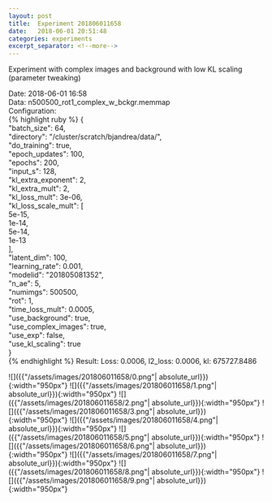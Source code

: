 ```yaml
---
layout: post
title:  Experiment 201806011658
date:   2018-06-01 20:51:48
categories: experiments
excerpt_separator: <!--more-->
---
```

Experiment with complex images and background with low KL scaling (parameter tweaking)  

 <!--more-->
Date: 2018-06-01 16:58  
Data: n500500_rot1_complex_w_bckgr.memmap  
Configuration:   
{% highlight ruby %}
{  
    "batch_size": 64,   
    "directory": "/cluster/scratch/bjandrea/data/",   
    "do_training": true,   
    "epoch_updates": 100,   
    "epochs": 200,   
    "input_s": 128,   
    "kl_extra_exponent": 2,   
    "kl_extra_mult": 2,   
    "kl_loss_mult": 3e-06,   
    "kl_loss_scale_mult": [  
        5e-15,   
        1e-14,   
        5e-14,   
        1e-13  
    ],   
    "latent_dim": 100,   
    "learning_rate": 0.001,   
    "modelid": "201805081352",   
    "n_ae": 5,   
    "numimgs": 500500,   
    "rot": 1,   
    "time_loss_mult": 0.0005,   
    "use_background": true,   
    "use_complex_images": true,   
    "use_exp": false,   
    "use_kl_scaling": true  
}  
{% endhighlight %}
Result: Loss: 0.0006, l2_loss: 0.0006, kl: 675727.8486  

![]({{"/assets/images/201806011658/0.png"| absolute_url}}){:width="950px"}
![]({{"/assets/images/201806011658/1.png"| absolute_url}}){:width="950px"}
![]({{"/assets/images/201806011658/2.png"| absolute_url}}){:width="950px"}
![]({{"/assets/images/201806011658/3.png"| absolute_url}}){:width="950px"}
![]({{"/assets/images/201806011658/4.png"| absolute_url}}){:width="950px"}
![]({{"/assets/images/201806011658/5.png"| absolute_url}}){:width="950px"}
![]({{"/assets/images/201806011658/6.png"| absolute_url}}){:width="950px"}
![]({{"/assets/images/201806011658/7.png"| absolute_url}}){:width="950px"}
![]({{"/assets/images/201806011658/8.png"| absolute_url}}){:width="950px"}
![]({{"/assets/images/201806011658/9.png"| absolute_url}}){:width="950px"}
